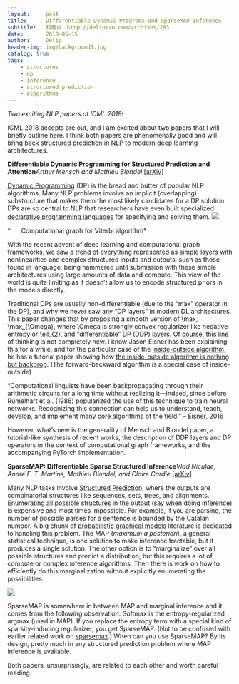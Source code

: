 ```yaml
---
layout:     post
title:      Differentiable Dynamic Programs and SparseMAP Inference
subtitle:   转载自：http://deliprao.com/archives/283
date:       2018-05-15
author:     Delip
header-img: img/background1.jpg
catalog: true
tags:
    - structures
    - dp
    - inference
    - structured prediction
    - algorithms
---
```


*Two exciting NLP papers at ICML 2018!*

ICML 2018 accepts are out, and I am excited about two papers that I will briefly outline here. I think both papers are phenomenally good and will bring back structured prediction in NLP to modern deep learning architectures.

**Differentiable Dynamic Programming for Structured Prediction and Attention***Arthur Mensch and Mathieu Blondel* [[arXiv]](https://arxiv.org/abs/1802.03676)

[Dynamic Programming](https://en.wikipedia.org/wiki/Dynamic_programming) (DP) is the bread and butter of popular NLP algorithms. Many NLP problems involve an implicit (overlapping) substructure that makes them the most likely candidates for a DP solution. DPs are so central to NLP that researchers have even built specialized [declarative programming languages](https://cs.jhu.edu/~jason/papers/eisner+goldlust+smith.acl04.pdf) for specifying and solving them.
![](https://i0.wp.com/deliprao.com/wp-content/uploads/2018/05/Screen-Shot-2018-05-15-at-11.46.59-AM.png?resize=300%2C160)


*      Computational graph for Viterbi algorithm*

With the recent advent of deep learning and computational graph frameworks, we saw a trend of everything represented as simple layers with nonlinearities and complex structured inputs and outputs, such as those found in language, being hammered until submission with these simple architectures using large amounts of data and compute. This view of the world is quite limiting as it doesn’t allow us to encode structured priors in the models directly.

Traditional DPs are usually non-differentiable (due to the “max” operator in the DP), and why we never saw any “DP layers” in modern DL architectures. This paper changes that by proposing a smooth version of \max, \max_{\Omega}, where \Omega is strongly convex regularizer like negative entropy or \ell_{2}, and “differentiable” DP (DDP) layers. Of course, this line of thinking is not completely new. I know Jason Eisner has been explaining this for a while, and for the particular case of the [inside-outside algorithm](http://www.cs.columbia.edu/~mcollins/io.pdf), he has a tutorial paper showing how [the inside-outside algorithm is nothing but backprop](http://cs.jhu.edu/~jason/papers/eisner.spnlp16.pdf). (The forward-backward algorithm is a special case of inside-outside)

> 
“Computational linguists have been backpropagating through their arithmetic circuits for a long time without realizing it—indeed, since before Rumelhart et al. (1986) popularized the use of this technique to train neural networks. Recognizing this connection can help us to understand, teach, develop, and implement many core algorithms of the field.” – Eisner, 2016

However, what’s new is the generality of Mensch and Blondel paper, a tutorial-like synthesis of recent works, the description of DDP layers and DP operators in the context of computational graph frameworks, and the accompanying PyTorch implementation.

**SparseMAP: Differentiable Sparse Structured Inference***Vlad Niculae, André F. T. Martins, Mathieu Blondel, and Claire Cardie* [[arXiv]](https://arxiv.org/abs/1802.04223)

Many NLP tasks involve [Structured Prediction](https://www.amazon.com/Linguistic-Structure-Prediction-Synthesis-Technologies/dp/1608454053/ref=sr_1_1?ie=UTF8&s=books&qid=1304116093&sr=8-1), where the outputs are combinatorial structures like sequences, sets, trees, and alignments. Enumerating all possible structures in the output (say when doing inference) is expensive and most times impossible. For example, if you are parsing, the number of possible parses for a sentence is bounded by the Catalan number. A big chunk of [probabilistic graphical models](https://www.amazon.com/Probabilistic-Graphical-Models-Principles-Computation/dp/0262013193) literature is dedicated to handling this problem. The MAP (*maximum a posteriori*), a general statistical technique, is one solution to make inference tractable, but it produces a single solution. The other option is to “marginalize” over all possible structures and predict a distribution, but this requires a lot of compute or complex inference algorithms. Then there is work on how to efficiently do this marginalization without explicitly enumerating the possibilities.

![](https://i0.wp.com/deliprao.com/wp-content/uploads/2018/05/Screen-Shot-2018-05-15-at-11.52.03-AM.png?resize=300%2C122)


SparseMAP is somewhere in between MAP and marginal inference and it comes from the following observation: Softmax is the entropy-regularized argmax (used in MAP). If you replace the entropy term with a special kind of sparsity-inducing regularizer, you get SparseMAP. (Not to be confused with earlier related work on [sparsemax](https://arxiv.org/abs/1602.02068).) When can you use SparseMAP? By its design, pretty much in any structured prediction problem where MAP inference is available.

Both papers, unsurprisingly, are related to each other and worth careful reading.
